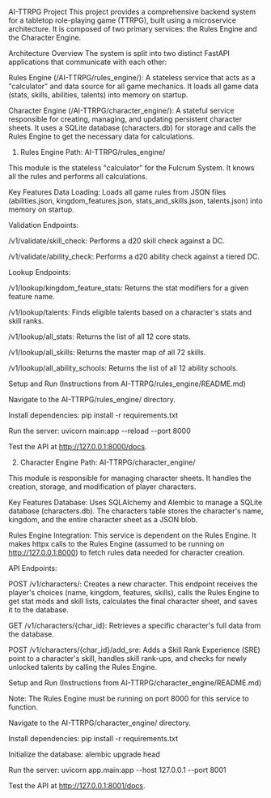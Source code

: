AI-TTRPG Project
This project provides a comprehensive backend system for a tabletop role-playing game (TTRPG), built using a microservice architecture. It is composed of two primary services: the Rules Engine and the Character Engine.

Architecture Overview
The system is split into two distinct FastAPI applications that communicate with each other:

Rules Engine (/AI-TTRPG/rules_engine/): A stateless service that acts as a "calculator" and data source for all game mechanics. It loads all game data (stats, skills, abilities, talents) into memory on startup.

Character Engine (/AI-TTRPG/character_engine/): A stateful service responsible for creating, managing, and updating persistent character sheets. It uses a SQLite database (characters.db) for storage and calls the Rules Engine to get the necessary data for calculations.

1. Rules Engine
Path: AI-TTRPG/rules_engine/

This module is the stateless "calculator" for the Fulcrum System. It knows all the rules and performs all calculations.

Key Features
Data Loading: Loads all game rules from JSON files (abilities.json, kingdom_features.json, stats_and_skills.json, talents.json) into memory on startup.

Validation Endpoints:

/v1/validate/skill_check: Performs a d20 skill check against a DC.

/v1/validate/ability_check: Performs a d20 ability check against a tiered DC.

Lookup Endpoints:

/v1/lookup/kingdom_feature_stats: Returns the stat modifiers for a given feature name.

/v1/lookup/talents: Finds eligible talents based on a character's stats and skill ranks.

/v1/lookup/all_stats: Returns the list of all 12 core stats.

/v1/lookup/all_skills: Returns the master map of all 72 skills.

/v1/lookup/all_ability_schools: Returns the list of all 12 ability schools.

Setup and Run
(Instructions from AI-TTRPG/rules_engine/README.md)

Navigate to the AI-TTRPG/rules_engine/ directory.

Install dependencies: pip install -r requirements.txt

Run the server: uvicorn main:app --reload --port 8000

Test the API at http://127.0.0.1:8000/docs.

2. Character Engine
Path: AI-TTRPG/character_engine/

This module is responsible for managing character sheets. It handles the creation, storage, and modification of player characters.

Key Features
Database: Uses SQLAlchemy and Alembic to manage a SQLite database (characters.db). The characters table stores the character's name, kingdom, and the entire character sheet as a JSON blob.

Rules Engine Integration: This service is dependent on the Rules Engine. It makes httpx calls to the Rules Engine (assumed to be running on http://127.0.0.1:8000) to fetch rules data needed for character creation.

API Endpoints:

POST /v1/characters/: Creates a new character. This endpoint receives the player's choices (name, kingdom, features, skills), calls the Rules Engine to get stat mods and skill lists, calculates the final character sheet, and saves it to the database.

GET /v1/characters/{char_id}: Retrieves a specific character's full data from the database.

POST /v1/characters/{char_id}/add_sre: Adds a Skill Rank Experience (SRE) point to a character's skill, handles skill rank-ups, and checks for newly unlocked talents by calling the Rules Engine.

Setup and Run
(Instructions from AI-TTRPG/character_engine/README.md)

Note: The Rules Engine must be running on port 8000 for this service to function.

Navigate to the AI-TTRPG/character_engine/ directory.

Install dependencies: pip install -r requirements.txt

Initialize the database: alembic upgrade head

Run the server: uvicorn app.main:app --host 127.0.0.1 --port 8001

Test the API at http://127.0.0.1:8001/docs.